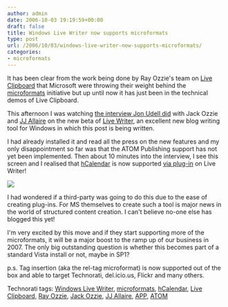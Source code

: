 ```yaml
---
author: admin
date: 2006-10-03 19:19:59+00:00
draft: false
title: Windows Live Writer now supports microformats
type: post
url: /2006/10/03/windows-live-writer-now-supports-microformats/
categories:
- microformats
---
```


It has been clear from the work being done by Ray Ozzie's team on [Live Clipboard](http://www.liveclipboard.org/) that Microsoft were throwing their weight behind the [microformats](http://microformats.org) initiative but up until now it has just been in the technical demos of Live Clipboard.

This afternoon I was watching [the interview Jon Udell did](http://weblog.infoworld.com/udell/screenroom/livewriter_flv.html) with Jack Ozzie and [JJ Allaire](http://flyingupsidedown.wordpress.com/) on the new beta of [Live Writer](http://windowslivewriter.spaces.live.com/), an excellent new blog writing tool for Windows in which this post is being written. 

I had already installed it and read all the press on the new features and my only disappointment so far was that the ATOM Publishing support has not yet been implemented. Then about 10 minutes into the interview, I see this screen and I realised that [hCalendar](http://microformats.org/wiki/hcalendar) is now supported [via plug-in](http://gallery.live.com/liveItemDetail.aspx?li=9751e563-1408-4fc3-8028-bd4351edb1fb&l=8) on Live Writer!

[![](https://www.argolon.com/wp-content/uploads/2006/10/WindowsLiveWriter/7abc657acb37_11783/hCalendar_LiveWriter.jpg)
](https://www.argolon.com/wp-content/uploads/2006/10/WindowsLiveWriter/7abc657acb37_11783/hCalendar_LiveWriter%5B1%5D.jpg)

I had wondered if a third-party was going to do this due to the ease of creating plug-ins. For MS themselves to create such a tool is major news in the world of structured content creation. I can't believe no-one else has blogged this yet!

I'm very excited by this move and if they start supporting more of the microformats, it will be a major boost to the ramp up of our business in 2007. The only big outstanding question is whether this becomes part of a standard Vista install or not, maybe in SP1?

p.s. Tag insertion (aka the rel-tag microformat) is now supported out of the box and able to target Technorati, del.icio.us, Flickr and many others.

Technorati tags: [Windows Live Writer](http://technorati.com/tags/Windows%20Live%20Writer), [microformats](http://technorati.com/tags/microformats), [hCalendar](http://technorati.com/tags/hCalendar), [Live Clipboard](http://technorati.com/tags/Live%20Clipboard), [Ray Ozzie](http://technorati.com/tags/Ray%20Ozzie), [Jack Ozzie](http://technorati.com/tags/Jack%20Ozzie), [JJ Allaire](http://technorati.com/tags/JJ%20Allaire), [APP](http://technorati.com/tags/APP), [ATOM](http://technorati.com/tags/ATOM)
